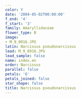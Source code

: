 ```yaml
---
color: Y
date: '2004-05-02T00:00:00'
f_end: '4'
f_start: '3'
family: Amaryllidaceae
flower_type: B
image:
- M_9_0916.JPG
latin: Narcissus pseudonarcissus
lead: M_9_0916.JPG
lead_sample: false
name: index.en
order: Narcissus
parallel: false
petals: '6'
petals_joined: false
star_shape: false
title: Narcissus pseudonarcissus
---
```


